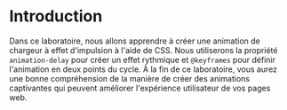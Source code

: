 # Introduction

Dans ce laboratoire, nous allons apprendre à créer une animation de chargeur à effet d'impulsion à l'aide de CSS. Nous utiliserons la propriété `animation-delay` pour créer un effet rythmique et `@keyframes` pour définir l'animation en deux points du cycle. À la fin de ce laboratoire, vous aurez une bonne compréhension de la manière de créer des animations captivantes qui peuvent améliorer l'expérience utilisateur de vos pages web.
